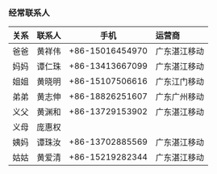 ### 经常联系人

| **关系** | **联系人** | **手机**        | **运营商**   |
| :------- | ---------- | --------------- | :----------- |
| 爸爸     | 黄祥伟     | +86-15016454970 | 广东湛江移动 |
| 妈妈     | 谭仁珠     | +86-13413667099 | 广东湛江移动 |
| 姐姐     | 黄晓明     | +86-15107506616 | 广东江门移动 |
| 弟弟     | 黄志伸     | +86-18826251607 | 广东广州移动 |
| 义父     | 黄渊和     | +86-13729153902 | 广东湛江移动 |
| 义母     | 庞惠权     |                 |              |
| 姨妈     | 谭珠汝     | +86-13702885569 | 广东湛江移动 |
| 姑姑     | 黄爱清     | +86-15219282344 | 广东湛江移动 |
